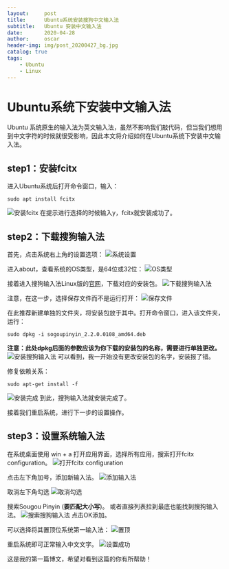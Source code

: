 ```yaml
---
layout:     post
title:      Ubuntu系统安装搜狗中文输入法
subtitle:   Ubuntu 安装中文输入法
date:       2020-04-28
author:     oscar
header-img: img/post_20200427_bg.jpg
catalog: true
tags:
    - Ubuntu
    - Linux
---
```


# Ubuntu系统下安装中文输入法
Ubuntu 系统原生的输入法为英文输入法，虽然不影响我们敲代码，但当我们想用到中文字符的时候就很受影响，因此本文将介绍如何在Ubuntu系统下安装中文输入法。

## **step1：安装fcitx**
进入Ubuntu系统后打开命令窗口，输入：

    sudo apt install fcitx

![安装fcitx](https://imgchr.com/i/Jhj379)
在提示进行选择的时候输入y，fcitx就安装成功了。
## **step2：下载搜狗输入法**
首先，点击系统右上角的设置选项：
![系统设置](https://imgchr.com/i/JhjB0H)

进入about，查看系统的OS类型，是64位或32位：
![OS类型](https://imgchr.com/i/JhjD7d)


接着进入搜狗输入法Linux版的[官网](https://pinyin.sogou.com/linux/?r=pinyin)，下载对应的安装包。
![下载搜狗输入法](https://imgchr.com/i/JhjU1K)

注意，在这一步，选择保存文件而不是运行打开：
![保存文件](https://imgchr.com/i/JhjYfx)

在此推荐新建单独的文件夹，将安装包放于其中。打开命令窗口，进入该文件夹，运行：

    sudo dpkg -i sogoupinyin_2.2.0.0108_amd64.deb
**注意：此处dpkg后面的参数应该为你下载的安装包的名称，需要进行单独更改。**
![安装搜狗输入法](https://imgchr.com/i/JhjK6U)
可以看到，我一开始没有更改安装包的名字，安装报了错。

修复依赖关系：

    sudo apt-get install -f

![安装完成](https://imgchr.com/i/Jhj10J)
到此，搜狗输入法就安装完成了。

接着我们重启系统，进行下一步的设置操作。

## **step3：设置系统输入法**

在系统桌面使用 win + a 打开应用界面，选择所有应用，搜索打开fcitx configuration。
![打开fcitx configuration](https://imgchr.com/i/Jhjlm4)

点击左下角加号，添加新输入法。
![添加输入法](https://imgchr.com/i/JhjMXF)

取消左下角勾选
![取消勾选](https://imgchr.com/i/JhjdXD)

搜索Sougou Pinyin (**要匹配大小写**)。
或者直接列表拉到最底也能找到搜狗输入法。
![搜索搜狗输入法](https://imgchr.com/i/JhjNp6)
点击OK添加。

可以选择将其置顶位系统第一输入法：
![置顶](https://imgchr.com/i/JhjMXF)

重启系统即可正常输入中文文字。
![设置成功](https://imgchr.com/i/JhjJt1)



这是我的第一篇博文，希望对看到这篇的你有所帮助！
